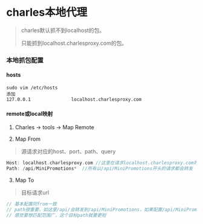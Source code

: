 # charles本地代理

> charles默认抓不到localhost的包。
>
> 只能抓到localhost.charlesproxy.com的包。

### 本地抓包配置

#### hosts

``` shell
sudo vim /etc/hosts
添加
127.0.0.1				localhost.charlesproxy.com
```

#### remote或local映射

1. Charles -> tools -> Map Remote

2. Map From

> 源请求对应的host、port、path、query

``` kotlin
Host: localhost.charlesproxy.com //这里在请求localhost.charlesproxy.com时会转发
Path: /api/MiniPromotions*  //所有以/api/MiniPromotions开头的请求都会转发
```

3. Map To

> 目标请求url

``` kotlin
// 基本配置同from一致
// path很重要，如这里/api/会转发到/api/MiniPromotions，如果配置/api/MiniPromotions/会有问题
// 感觉要想匹配范围广，这个目标path就要更短
```







